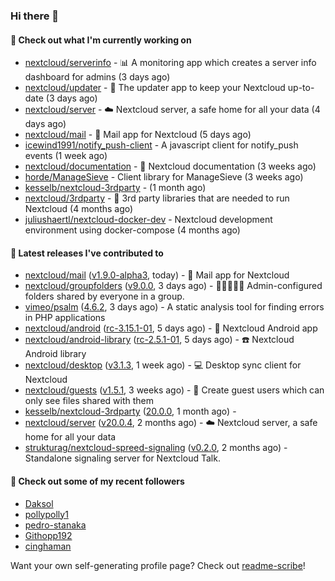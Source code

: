 ### Hi there 👋

#### 👷 Check out what I'm currently working on

- [nextcloud/serverinfo](https://github.com/nextcloud/serverinfo) - 📊 A monitoring app which creates a server info dashboard for admins (3 days ago)
- [nextcloud/updater](https://github.com/nextcloud/updater) - :arrows_counterclockwise: The updater app to keep your Nextcloud up-to-date (3 days ago)
- [nextcloud/server](https://github.com/nextcloud/server) - ☁️ Nextcloud server, a safe home for all your data (4 days ago)
- [nextcloud/mail](https://github.com/nextcloud/mail) - 💌 Mail app for Nextcloud (5 days ago)
- [icewind1991/notify_push-client](https://github.com/icewind1991/notify_push-client) - A javascript client for notify_push events (1 week ago)
- [nextcloud/documentation](https://github.com/nextcloud/documentation) - 📘 Nextcloud documentation (3 weeks ago)
- [horde/ManageSieve](https://github.com/horde/ManageSieve) - Client library for ManageSieve (3 weeks ago)
- [kesselb/nextcloud-3rdparty](https://github.com/kesselb/nextcloud-3rdparty) -  (1 month ago)
- [nextcloud/3rdparty](https://github.com/nextcloud/3rdparty) - :battery: 3rd party libraries that are needed to run Nextcloud (4 months ago)
- [juliushaertl/nextcloud-docker-dev](https://github.com/juliushaertl/nextcloud-docker-dev) - Nextcloud development environment using docker-compose (4 months ago)

#### 🔭 Latest releases I've contributed to

- [nextcloud/mail](https://github.com/nextcloud/mail) ([v1.9.0-alpha3](https://github.com/nextcloud/mail/releases/tag/v1.9.0-alpha3), today) - 💌 Mail app for Nextcloud
- [nextcloud/groupfolders](https://github.com/nextcloud/groupfolders) ([v9.0.0](https://github.com/nextcloud/groupfolders/releases/tag/v9.0.0), 3 days ago) - 📁👩‍👩‍👧‍👦 Admin-configured folders shared by everyone in a group.
- [vimeo/psalm](https://github.com/vimeo/psalm) ([4.6.2](https://github.com/vimeo/psalm/releases/tag/4.6.2), 3 days ago) - A static analysis tool for finding errors in PHP applications
- [nextcloud/android](https://github.com/nextcloud/android) ([rc-3.15.1-01](https://github.com/nextcloud/android/releases/tag/rc-3.15.1-01), 5 days ago) - 📱 Nextcloud Android app
- [nextcloud/android-library](https://github.com/nextcloud/android-library) ([rc-2.5.1-01](https://github.com/nextcloud/android-library/releases/tag/rc-2.5.1-01), 5 days ago) - ☎️ Nextcloud Android library
- [nextcloud/desktop](https://github.com/nextcloud/desktop) ([v3.1.3](https://github.com/nextcloud/desktop/releases/tag/v3.1.3), 1 week ago) - 💻 Desktop sync client for Nextcloud
- [nextcloud/guests](https://github.com/nextcloud/guests) ([v1.5.1](https://github.com/nextcloud/guests/releases/tag/v1.5.1), 3 weeks ago) - 🙈 Create guest users which can only see files shared with them
- [kesselb/nextcloud-3rdparty](https://github.com/kesselb/nextcloud-3rdparty) ([20.0.0](https://github.com/kesselb/nextcloud-3rdparty/releases/tag/20.0.0), 1 month ago) - 
- [nextcloud/server](https://github.com/nextcloud/server) ([v20.0.4](https://github.com/nextcloud/server/releases/tag/v20.0.4), 2 months ago) - ☁️ Nextcloud server, a safe home for all your data
- [strukturag/nextcloud-spreed-signaling](https://github.com/strukturag/nextcloud-spreed-signaling) ([v0.2.0](https://github.com/strukturag/nextcloud-spreed-signaling/releases/tag/v0.2.0), 2 months ago) - Standalone signaling server for Nextcloud Talk.

#### 👯 Check out some of my recent followers

- [Daksol](https://github.com/Daksol)
- [pollypolly1](https://github.com/pollypolly1)
- [pedro-stanaka](https://github.com/pedro-stanaka)
- [Githopp192](https://github.com/Githopp192)
- [cinghaman](https://github.com/cinghaman)

Want your own self-generating profile page? Check out [readme-scribe](https://github.com/muesli/readme-scribe)!
